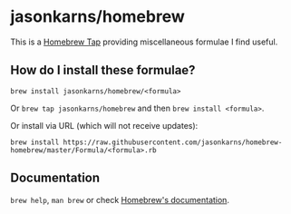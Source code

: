 # jasonkarns/homebrew

This is a [Homebrew Tap](https://docs.brew.sh/Taps) providing miscellaneous formulae I find useful.

## How do I install these formulae?
`brew install jasonkarns/homebrew/<formula>`

Or `brew tap jasonkarns/homebrew` and then `brew install <formula>`.

Or install via URL (which will not receive updates):

```
brew install https://raw.githubusercontent.com/jasonkarns/homebrew-homebrew/master/Formula/<formula>.rb
```

## Documentation
`brew help`, `man brew` or check [Homebrew's documentation](https://docs.brew.sh).
